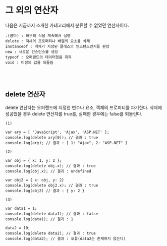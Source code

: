 # 그 외의 연산자

다음은 지금까지 소개한 카테고리에서 분류할 수 없었던 연산자이다.

~~~
.(콤마) : 좌우의 식을 계속해서 실행
delete : 객체의 프로퍼티나 배열의 요소를 삭제
instanceof : 객체가 지정된 클래스의 인스턴스인지를 판정
new : 새로운 인스턴스를 생성
typeof : 오퍼랜드의 데이터형을 취득
void : 미정의 값을 되돌림
~~~

<br/><br/>

## delete 연산자
delete 연산자는 오퍼랜드에 지정한 변수나 요소, 객체의 프로퍼티를 파기한다. 삭제에 성공했을 경우 delete 연산자를 true를, 실패한 경우에는 false를 되돌린다.

~~~
(1)

var ary = [ 'JavaScript', 'Ajax', 'ASP.NET' ];
console.log(delete ary[0]); // 결과 : true
console.log(ary); // 결과 : [ 1: "Ajax", 2: "ASP.NET" ]

(2)

var obj = { x: 1, y: 2 };
console.log(delete obj.x); // 결과 : true
console.log(obj.x); // 결과 : undefined

var obj2 = { x: obj, y: 2}
console.log(delete obj2.x); // 결과 : true
console.log(obj2) // 결과 : { y: 2 }

(3)

var data1 = 1;
console.log(delete data1); // 결과 : false
console.log(data1); // 결과 : 1

data2 = 10;
console.log(delete data2); // 결과 : true
console.log(data2); // 결과 : 오류(data2는 존재하지 않는다)
~~~

